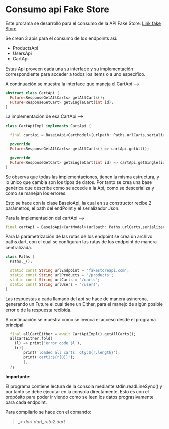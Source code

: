 # Consumo api Fake Store

Este prorama se desarrolló para el consumo de la API Fake Store: [Link fake Store](https://fakestoreapi.com/)

Se crean 3 apis para el consumo de los endpoints así:

- ProductsApi
- UsersApi
- CartApi

Estas Api proveen cada una su interface y su implementación correspondiente para acceder a todos los items o a uno específico.

A continuación se muestra la interface que maneja el CartApi -->

```dart
abstract class CartApi {
  Future<ResponseGetAllCarts> getAllCarts();
  Future<ResponseGetCart> getSingleCart(int id); 
}
```

La implementación de esa CartApi -->

```dart
class CartApiImpl implements CartApi {

  final cartApi = BaseioApi<CartModel>(urlpath: Paths.urlCarts,serializer: (p0) => CartModel.fromJson(p0),);

  @override
  Future<ResponseGetAllCarts> getAllCarts() => cartApi.getAll();

  @override
  Future<ResponseGetCart> getSingleCart(int id) => cartApi.getSingle(id);
}
```

Se observa que todas las implementaciones, tienen la misma estructura, y lo único que cambia son los tipos de datos. Por tanto se crea una base genérica que describe como se accede a la Api, como se descerializa y como se manejan los errores.

Esto se hace con la clase BaseioApi, la cual en su constructor recibe 2 parámetros, el path del endPoint y el serializador Json.

Para la implementación del cartApi -->

```dart
final cartApi = BaseioApi<CartModel>(urlpath: Paths.urlCarts,serializer: (p0) => CartModel.fromJson(p0),);
```

Para la parametrización de las rutas de los endpoint se crea un archivo paths.dart, con el cual se configuran las rutas de los endpoint de manera centralizada.

```dart
class Paths {
  Paths._();

  static const String urlEndpoint = 'fakestoreapi.com';
  static const String urlProducts = '/products';
  static const String urlCarts = '/carts';
  static const String urlUsers = '/users';
}
```

Las respuestas a cada llamado del api se hace de manera asíncrona, generando un Future el cual tiene un Either, para el manejo de algún posible error o de la respuesta recibida.

A continuación se muestra como se invoca el acceso desde el programa principal:

```dart
  final allCartEither = await CartApiImpl().getAllCarts();
  allCartEither.fold(
    (l) => print('error code $l'),
    (r){
        print('loaded all carts: qty:${r.length}');
        print('cart1:${r[0]}');
        },
  );
  ```

**Importante**:

El programa contiene lectura de la consola mediante stdin.readLineSync() y por tanto se debe ejecutar en la consola directamente. Esto es con el propósito para poder ir viendo como se leen los datos prograsivamente para cada endpoint.

Para compilarlo se hace con el comando:

>_>     *dart dart_reto2.dart*
